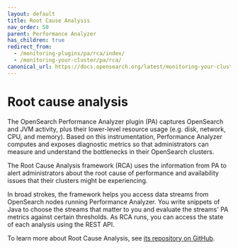 ```yaml
---
layout: default
title: Root Cause Analysis
nav_order: 50
parent: Performance Analyzer
has_children: true
redirect_from:
  - /monitoring-plugins/pa/rca/index/
  - /monitoring-your-cluster/pa/rca/
canonical_url: https://docs.opensearch.org/latest/monitoring-your-cluster/pa/rca/index/
---
```


# Root cause analysis

The OpenSearch Performance Analyzer plugin (PA) captures OpenSearch and JVM activity, plus their lower-level resource usage (e.g. disk, network, CPU, and memory). Based on this instrumentation, Performance Analyzer computes and exposes diagnostic metrics so that administrators can measure and understand the bottlenecks in their OpenSearch clusters.

The Root Cause Analysis framework (RCA) uses the information from PA to alert administrators about the root cause of performance and availability issues that their clusters might be experiencing.

In broad strokes, the framework helps you access data streams from OpenSearch nodes running Performance Analyzer. You write snippets of Java to choose the streams that matter to you and evaluate the streams' PA metrics against certain thresholds. As RCA runs, you can access the state of each analysis using the REST API.

To learn more about Root Cause Analysis, see [its repository on GitHub](https://github.com/opensearch-project/performance-analyzer-rca).
